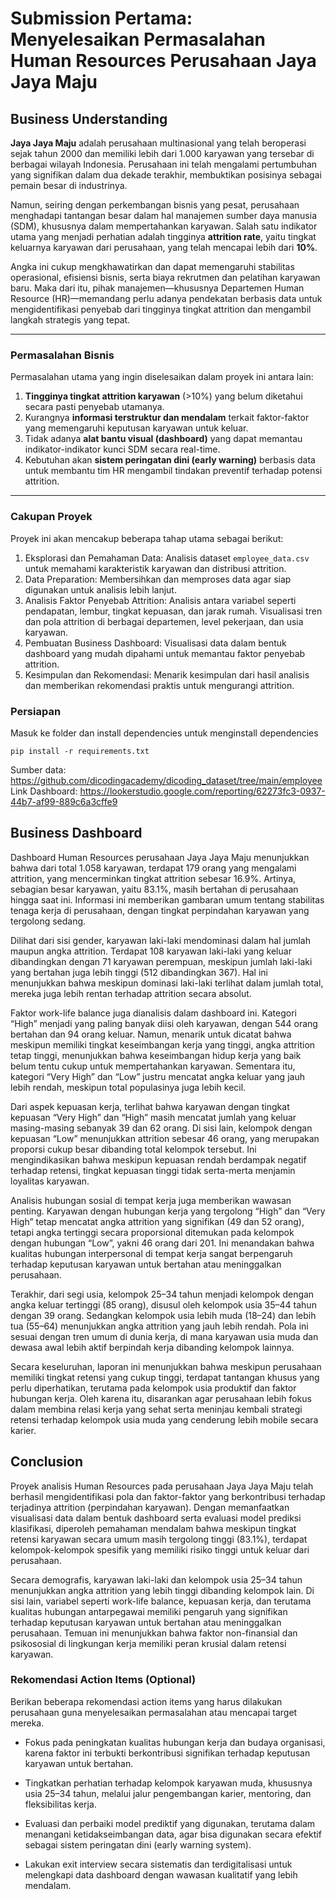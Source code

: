 # Submission Pertama: Menyelesaikan Permasalahan Human Resources Perusahaan Jaya Jaya Maju

## Business Understanding

**Jaya Jaya Maju** adalah perusahaan multinasional yang telah beroperasi sejak tahun 2000 dan memiliki lebih dari 1.000 karyawan yang tersebar di berbagai wilayah Indonesia. Perusahaan ini telah mengalami pertumbuhan yang signifikan dalam dua dekade terakhir, membuktikan posisinya sebagai pemain besar di industrinya.

Namun, seiring dengan perkembangan bisnis yang pesat, perusahaan menghadapi tantangan besar dalam hal manajemen sumber daya manusia (SDM), khususnya dalam mempertahankan karyawan. Salah satu indikator utama yang menjadi perhatian adalah tingginya **attrition rate**, yaitu tingkat keluarnya karyawan dari perusahaan, yang telah mencapai lebih dari **10%**.

Angka ini cukup mengkhawatirkan dan dapat memengaruhi stabilitas operasional, efisiensi bisnis, serta biaya rekrutmen dan pelatihan karyawan baru. Maka dari itu, pihak manajemen—khususnya Departemen Human Resource (HR)—memandang perlu adanya pendekatan berbasis data untuk mengidentifikasi penyebab dari tingginya tingkat attrition dan mengambil langkah strategis yang tepat.

---

### Permasalahan Bisnis

Permasalahan utama yang ingin diselesaikan dalam proyek ini antara lain:

1. **Tingginya tingkat attrition karyawan** (>10%) yang belum diketahui secara pasti penyebab utamanya.
2. Kurangnya **informasi terstruktur dan mendalam** terkait faktor-faktor yang memengaruhi keputusan karyawan untuk keluar.
3. Tidak adanya **alat bantu visual (dashboard)** yang dapat memantau indikator-indikator kunci SDM secara real-time.
4. Kebutuhan akan **sistem peringatan dini (early warning)** berbasis data untuk membantu tim HR mengambil tindakan preventif terhadap potensi attrition.

---

### Cakupan Proyek

Proyek ini akan mencakup beberapa tahap utama sebagai berikut:

1. Eksplorasi dan Pemahaman Data: Analisis dataset `employee_data.csv` untuk memahami karakteristik karyawan dan distribusi attrition.
2. Data Preparation: Membersihkan dan memproses data agar siap digunakan untuk analisis lebih lanjut.
3. Analisis Faktor Penyebab Attrition:
   Analisis antara variabel seperti pendapatan, lembur, tingkat kepuasan, dan jarak rumah.
   Visualisasi tren dan pola attrition di berbagai departemen, level pekerjaan, dan usia karyawan.
4. Pembuatan Business Dashboard: Visualisasi data dalam bentuk dashboard yang mudah dipahami untuk memantau faktor penyebab attrition.
5. Kesimpulan dan Rekomendasi: Menarik kesimpulan dari hasil analisis dan memberikan rekomendasi praktis untuk mengurangi attrition.

### Persiapan

Masuk ke folder dan install dependencies untuk menginstall dependencies

```
pip install -r requirements.txt
```

Sumber data: https://github.com/dicodingacademy/dicoding_dataset/tree/main/employee
Link Dashboard: https://lookerstudio.google.com/reporting/62273fc3-0937-44b7-af99-889c6a3cffe9

## Business Dashboard

Dashboard Human Resources perusahaan Jaya Jaya Maju menunjukkan bahwa dari total 1.058 karyawan, terdapat 179 orang yang mengalami attrition, yang mencerminkan tingkat attrition sebesar 16.9%. Artinya, sebagian besar karyawan, yaitu 83.1%, masih bertahan di perusahaan hingga saat ini. Informasi ini memberikan gambaran umum tentang stabilitas tenaga kerja di perusahaan, dengan tingkat perpindahan karyawan yang tergolong sedang.

Dilihat dari sisi gender, karyawan laki-laki mendominasi dalam hal jumlah maupun angka attrition. Terdapat 108 karyawan laki-laki yang keluar dibandingkan dengan 71 karyawan perempuan, meskipun jumlah laki-laki yang bertahan juga lebih tinggi (512 dibandingkan 367). Hal ini menunjukkan bahwa meskipun dominasi laki-laki terlihat dalam jumlah total, mereka juga lebih rentan terhadap attrition secara absolut.

Faktor work-life balance juga dianalisis dalam dashboard ini. Kategori “High” menjadi yang paling banyak diisi oleh karyawan, dengan 544 orang bertahan dan 94 orang keluar. Namun, menarik untuk dicatat bahwa meskipun memiliki tingkat keseimbangan kerja yang tinggi, angka attrition tetap tinggi, menunjukkan bahwa keseimbangan hidup kerja yang baik belum tentu cukup untuk mempertahankan karyawan. Sementara itu, kategori “Very High” dan “Low” justru mencatat angka keluar yang jauh lebih rendah, meskipun total populasinya juga lebih kecil.

Dari aspek kepuasan kerja, terlihat bahwa karyawan dengan tingkat kepuasan “Very High” dan “High” masih mencatat jumlah yang keluar masing-masing sebanyak 39 dan 62 orang. Di sisi lain, kelompok dengan kepuasan “Low” menunjukkan attrition sebesar 46 orang, yang merupakan proporsi cukup besar dibanding total kelompok tersebut. Ini mengindikasikan bahwa meskipun kepuasan rendah berdampak negatif terhadap retensi, tingkat kepuasan tinggi tidak serta-merta menjamin loyalitas karyawan.

Analisis hubungan sosial di tempat kerja juga memberikan wawasan penting. Karyawan dengan hubungan kerja yang tergolong “High” dan “Very High” tetap mencatat angka attrition yang signifikan (49 dan 52 orang), tetapi angka tertinggi secara proporsional ditemukan pada kelompok dengan hubungan “Low”, yakni 46 orang dari 201. Ini menandakan bahwa kualitas hubungan interpersonal di tempat kerja sangat berpengaruh terhadap keputusan karyawan untuk bertahan atau meninggalkan perusahaan.

Terakhir, dari segi usia, kelompok 25–34 tahun menjadi kelompok dengan angka keluar tertinggi (85 orang), disusul oleh kelompok usia 35–44 tahun dengan 39 orang. Sedangkan kelompok usia lebih muda (18–24) dan lebih tua (55–64) menunjukkan angka attrition yang jauh lebih rendah. Pola ini sesuai dengan tren umum di dunia kerja, di mana karyawan usia muda dan dewasa awal lebih aktif berpindah kerja dibanding kelompok lainnya.

Secara keseluruhan, laporan ini menunjukkan bahwa meskipun perusahaan memiliki tingkat retensi yang cukup tinggi, terdapat tantangan khusus yang perlu diperhatikan, terutama pada kelompok usia produktif dan faktor hubungan kerja. Oleh karena itu, disarankan agar perusahaan lebih fokus dalam membina relasi kerja yang sehat serta meninjau kembali strategi retensi terhadap kelompok usia muda yang cenderung lebih mobile secara karier.

## Conclusion

Proyek analisis Human Resources pada perusahaan Jaya Jaya Maju telah berhasil mengidentifikasi pola dan faktor-faktor yang berkontribusi terhadap terjadinya attrition (perpindahan karyawan). Dengan memanfaatkan visualisasi data dalam bentuk dashboard serta evaluasi model prediksi klasifikasi, diperoleh pemahaman mendalam bahwa meskipun tingkat retensi karyawan secara umum masih tergolong tinggi (83.1%), terdapat kelompok-kelompok spesifik yang memiliki risiko tinggi untuk keluar dari perusahaan.

Secara demografis, karyawan laki-laki dan kelompok usia 25–34 tahun menunjukkan angka attrition yang lebih tinggi dibanding kelompok lain. Di sisi lain, variabel seperti work-life balance, kepuasan kerja, dan terutama kualitas hubungan antarpegawai memiliki pengaruh yang signifikan terhadap keputusan karyawan untuk bertahan atau meninggalkan perusahaan. Temuan ini menunjukkan bahwa faktor non-finansial dan psikososial di lingkungan kerja memiliki peran krusial dalam retensi karyawan.

### Rekomendasi Action Items (Optional)

Berikan beberapa rekomendasi action items yang harus dilakukan perusahaan guna menyelesaikan permasalahan atau mencapai target mereka.

- Fokus pada peningkatan kualitas hubungan kerja dan budaya organisasi, karena faktor ini terbukti berkontribusi signifikan terhadap keputusan karyawan untuk bertahan.

- Tingkatkan perhatian terhadap kelompok karyawan muda, khususnya usia 25–34 tahun, melalui jalur pengembangan karier, mentoring, dan fleksibilitas kerja.

- Evaluasi dan perbaiki model prediktif yang digunakan, terutama dalam menangani ketidakseimbangan data, agar bisa digunakan secara efektif sebagai sistem peringatan dini (early warning system).

- Lakukan exit interview secara sistematis dan terdigitalisasi untuk melengkapi data dashboard dengan wawasan kualitatif yang lebih mendalam.
